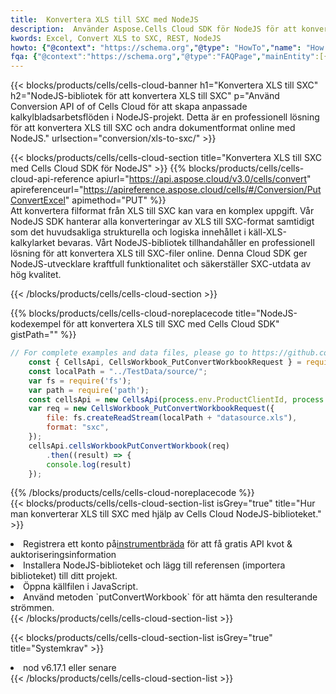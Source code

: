 ```yaml
---
title:  Konvertera XLS till SXC med NodeJS
description:  Använder Aspose.Cells Cloud SDK för NodeJS för att konvertera en XLS-formatfil till en SXC-formatfil.
kwords: Excel, Convert XLS to SXC, REST, NodeJS
howto: {"@context": "https://schema.org","@type": "HowTo","name": "How to convert XLS to SXC using the Cells Cloud NodeJS library.","description": "How to convert XLS to SXC using the Cells Cloud NodeJS library.","image": {"@type": "ImageObject"},"url": "/nodejs/conversion/xls-to-sxc/","step": [{ "@type": "HowToStep","name": "How to convert XLS to SXC using the Cells Cloud NodeJS library. step 1", "image": {"@type": "ImageObject",},"url": "/nodejs/conversion/xls-to-sxc/","text": "Register an account at <a href='https://dashboard.aspose.cloud/'>Dashboard</a> to get free API quota & authorization details",},{ "@type": "HowToStep","name": "How to convert XLS to SXC using the Cells Cloud NodeJS library. step 1", "image": {"@type": "ImageObject",},"url": "/nodejs/conversion/xls-to-sxc/","text": "Install NodeJS library and add the reference (import the library) to your project.",},{ "@type": "HowToStep","name": "How to convert XLS to SXC using the Cells Cloud NodeJS library. step 1", "image": {"@type": "ImageObject",},"url": "/nodejs/conversion/xls-to-sxc/","text": "Open the source file in JavaScript.",},{ "@type": "HowToStep","name": "How to convert XLS to SXC using the Cells Cloud NodeJS library. step 1", "image": {"@type": "ImageObject",},"url": "/nodejs/conversion/xls-to-sxc/","text": "Use the `putConvertWorkbook` method to retrieve the resulting stream.",}, ],"supply": {"@type": "HowToSupply","name": "document"},"tool": [{"@type": "HowToTool","name": "Visual Studio, Visual Studio Code, WebStorm"},{"@type": "HowToTool","name": "Aspose Cells"}],"totalTime": "PT6M"}
fqa: {"@context":"https://schema.org","@type":"FAQPage","mainEntity":[{"@type":"Question","name":"Why convert file formats in C# using REST API?","acceptedAnswer":{"@type":"Answer","text":"Documents are encoded in many ways, and some files may be incompatible with the software you use. To open and read such files, just convert them to appropriate file formats.<br/><ol><li>Install .NET SDK and add the reference (import the library) to your project.</li><li>Open the source file in C# using REST API.</li><li>Call the PutConvertWorkbookRequest() method, passing an output filename with required extension.</li><li>Get the result of conversion as a separate file.</li></ol>"}},{"@type":"Question","name":"What file formats can I convert with your C# library?","acceptedAnswer":{"@type":"Answer","text":"We support a variety of file formats for conversion using .NET library, including XLSX, Excel, xls , PDF, CSV, HTML, Markdown, XML, PNG, JPG, TIFF, Json, TXT and many more."}},{"@type":"Question","name":"What is the maximum allowed file size for conversion using this .NET library?","acceptedAnswer":{"@type":"Answer","text":"There are no file size limits for format conversions using .NET library."}}]}
---
```

{{< blocks/products/cells/cells-cloud-banner h1="Konvertera XLS till SXC" h2="NodeJS-bibliotek för att konvertera XLS till SXC" p="Använd Conversion API of of Cells Cloud för att skapa anpassade kalkylbladsarbetsflöden i NodeJS-projekt. Detta är en professionell lösning för att konvertera XLS till SXC och andra dokumentformat online med NodeJS." urlsection="conversion/xls-to-sxc/" >}}

{{< blocks/products/cells/cells-cloud-section title="Konvertera XLS till SXC med Cells Cloud SDK för NodeJS" >}}
{{% blocks/products/cells/cells-cloud-api-reference apiurl="https://api.aspose.cloud/v3.0/cells/convert" apireferenceurl="https://apireference.aspose.cloud/cells/#/Conversion/PutConvertExcel" apimethod="PUT" %}}
<br/>
Att konvertera filformat från XLS till SXC kan vara en komplex uppgift. Vår NodeJS SDK hanterar alla konverteringar av XLS till SXC-format samtidigt som det huvudsakliga strukturella och logiska innehållet i käll-XLS-kalkylarket bevaras. Vårt NodeJS-bibliotek tillhandahåller en professionell lösning för att konvertera XLS till SXC-filer online. Denna Cloud SDK ger NodeJS-utvecklare kraftfull funktionalitet och säkerställer SXC-utdata av hög kvalitet.

{{< /blocks/products/cells/cells-cloud-section >}}

{{% blocks/products/cells/cells-cloud-noreplacecode title="NodeJS-kodexempel för att konvertera XLS till SXC med Cells Cloud SDK" gistPath="" %}}
 
```js
// For complete examples and data files, please go to https://github.com/aspose-cells-cloud/aspose-cells-cloud-node/
    const { CellsApi, CellsWorkbook_PutConvertWorkbookRequest } = require("asposecellscloud");
    const localPath = "../TestData/source/";
    var fs = require('fs');
    var path = require('path');
    const cellsApi = new CellsApi(process.env.ProductClientId, process.env.ProductClientSecret);
    var req = new CellsWorkbook_PutConvertWorkbookRequest({
        file: fs.createReadStream(localPath + "datasource.xls"),
        format: "sxc",
    });
    cellsApi.cellsWorkbookPutConvertWorkbook(req)
        .then((result) => {
        console.log(result)
    });
```
 
{{% /blocks/products/cells/cells-cloud-noreplacecode %}}
<br/>
{{< blocks/products/cells/cells-cloud-section-list isGrey="true" title="Hur man konverterar XLS till SXC med hjälp av Cells Cloud NodeJS-biblioteket." >}}
<li> Registrera ett konto på<a href="https://dashboard.aspose.cloud/">instrumentbräda</a> för att få gratis API kvot & auktoriseringsinformation</li>
<li>Installera NodeJS-biblioteket och lägg till referensen (importera biblioteket) till ditt projekt.</li>
<li>Öppna källfilen i JavaScript.</li>
<li>Använd metoden `putConvertWorkbook` för att hämta den resulterande strömmen.</li>
{{< /blocks/products/cells/cells-cloud-section-list >}}

{{< blocks/products/cells/cells-cloud-section-list isGrey="true" title="Systemkrav" >}}
<li>nod v6.17.1 eller senare</li>
{{< /blocks/products/cells/cells-cloud-section-list >}}
